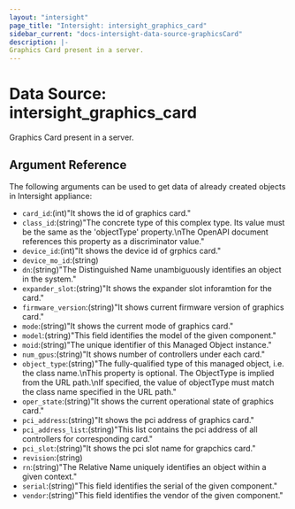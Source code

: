 ```yaml
---
layout: "intersight"
page_title: "Intersight: intersight_graphics_card"
sidebar_current: "docs-intersight-data-source-graphicsCard"
description: |-
Graphics Card present in a server.
---
```


# Data Source: intersight_graphics_card
Graphics Card present in a server.
## Argument Reference
The following arguments can be used to get data of already created objects in Intersight appliance:
* `card_id`:(int)"It shows the id of graphics card."
* `class_id`:(string)"The concrete type of this complex type. Its value must be the same as the 'objectType' property.\nThe OpenAPI document references this property as a discriminator value."
* `device_id`:(int)"It shows the device id of grphics card."
* `device_mo_id`:(string)
* `dn`:(string)"The Distinguished Name unambiguously identifies an object in the system."
* `expander_slot`:(string)"It shows the expander slot inforamtion for the card."
* `firmware_version`:(string)"It shows current firmware version of graphics card."
* `mode`:(string)"It shows the current mode of graphics card."
* `model`:(string)"This field identifies the model of the given component."
* `moid`:(string)"The unique identifier of this Managed Object instance."
* `num_gpus`:(string)"It shows number of controllers under each card."
* `object_type`:(string)"The fully-qualified type of this managed object, i.e. the class name.\nThis property is optional. The ObjectType is implied from the URL path.\nIf specified, the value of objectType must match the class name specified in the URL path."
* `oper_state`:(string)"It shows the current operational state of graphics card."
* `pci_address`:(string)"It shows the pci address of graphics card."
* `pci_address_list`:(string)"This list contains the pci address of all controllers for corresponding card."
* `pci_slot`:(string)"It shows the pci slot name for grapchics card."
* `revision`:(string)
* `rn`:(string)"The Relative Name uniquely identifies an object within a given context."
* `serial`:(string)"This field identifies the serial of the given component."
* `vendor`:(string)"This field identifies the vendor of the given component."
